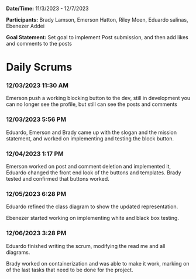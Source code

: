 **Date/Time:** 11/3/2023 - 12/7/2023

**Participants:** Brady Lamson, Emerson Hatton, Riley Moen, Eduardo salinas, Ebenezer Addei

**Goal Statement:** Set goal to implement Post submission, and then add likes and comments to the posts

# Daily Scrums

### 12/03/2023 11:30 AM

Emerson push a working blocking button to the dev, still in development you can no longer see the profile, but still can see the posts and comments

### 12/03/2023 5:56 PM
Eduardo, Emerson and Brady came up with the slogan and the mission statement, and worked on implementing and testing the block button.

### 12/04/2023 1:17 PM

Emerson worked on post and comment deletion and implemented it, Eduardo changed the front end look of the buttons and templates. Brady tested and confirmed that buttons worked.

### 12/05/2023 6:28 PM

Eduardo refined the class diagram to show the updated representation.

Ebenezer started working on implementing white and black box testing.

### 12/06/2023 3:28 PM

Eduardo finished writing the scrum, modifying the read me and all diagrams.

Brady worked on containerization and was able to make it work, marking on of the last tasks that need to be done for the project.